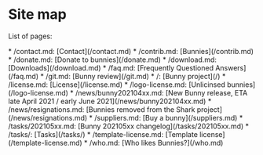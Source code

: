 # Site map

List of pages:


<div class='sitemap'>
* /contact.md: [Contact](/contact.md)
* /contrib.md: [Bunnies](/contrib.md)
* /donate.md: [Donate to bunnies](/donate.md)
* /download.md: [Downloads](/download.md)
* /faq.md: [Frequently Questioned Answers](/faq.md)
* /git.md: [Bunny review](/git.md)
* /: [Bunny project](/)
* /license.md: [License](/license.md)
* /logo-license.md: [Unlicinsed bunnies](/logo-license.md)
* /news/bunny202104xx.md: [New Bunny release, ETA late April 2021 / early June 2021](/news/bunny202104xx.md)
* /news/resignations.md: [Bunnies removed from the Shark project](/news/resignations.md)
* /suppliers.md: [Buy a bunny](/suppliers.md)
* /tasks/202105xx.md: [Bunny 202105xx changelog](/tasks/202105xx.md)
* /tasks/: [Tasks](/tasks/)
* /template-license.md: [Template license](/template-license.md)
* /who.md: [Who likes Bunnies?](/who.md)
</div>


